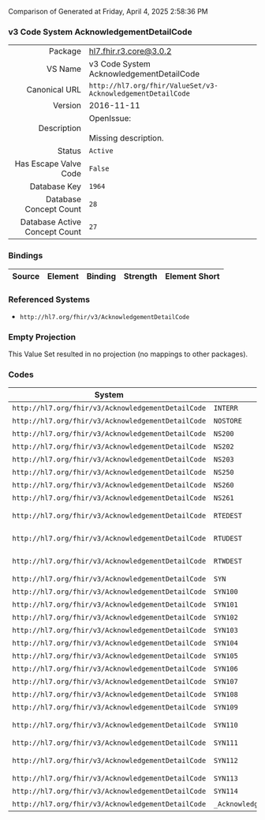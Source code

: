 Comparison of 
Generated at Friday, April 4, 2025 2:58:36 PM

### v3 Code System AcknowledgementDetailCode

|      |     |
| ---: | --- |
| Package | hl7.fhir.r3.core@3.0.2 |
| VS Name | v3 Code System AcknowledgementDetailCode |
| Canonical URL | `http://hl7.org/fhir/ValueSet/v3-AcknowledgementDetailCode` |
| Version | 2016-11-11 |
| Description | OpenIssue:<br/><br/>Missing description. |
| Status | `Active` |
| Has Escape Valve Code | `False` |
| Database Key | `1964` |
| Database Concept Count | `28` |
| Database Active Concept Count | `27` |
### Bindings

| Source | Element | Binding | Strength | Element Short |
| ------ | ------- | ------- | -------- | ------------- |

### Referenced Systems

* `http://hl7.org/fhir/v3/AcknowledgementDetailCode`
### Empty Projection

This Value Set resulted in no projection (no mappings to other packages).

### Codes

| System | Code | Display |
| ------ | ---- | ------- |
| `http://hl7.org/fhir/v3/AcknowledgementDetailCode` | `INTERR` | Internal system error |
| `http://hl7.org/fhir/v3/AcknowledgementDetailCode` | `NOSTORE` | No storage space for message. |
| `http://hl7.org/fhir/v3/AcknowledgementDetailCode` | `NS200` | Unsupported interaction |
| `http://hl7.org/fhir/v3/AcknowledgementDetailCode` | `NS202` | Unsupported processing id |
| `http://hl7.org/fhir/v3/AcknowledgementDetailCode` | `NS203` | Unsupported version id |
| `http://hl7.org/fhir/v3/AcknowledgementDetailCode` | `NS250` | Unsupported processing Mode |
| `http://hl7.org/fhir/v3/AcknowledgementDetailCode` | `NS260` | Unknown sender |
| `http://hl7.org/fhir/v3/AcknowledgementDetailCode` | `NS261` | Unrecognized attentionline |
| `http://hl7.org/fhir/v3/AcknowledgementDetailCode` | `RTEDEST` | Message routing error, destination unreachable. |
| `http://hl7.org/fhir/v3/AcknowledgementDetailCode` | `RTUDEST` | Error: Message routing error, unknown destination. |
| `http://hl7.org/fhir/v3/AcknowledgementDetailCode` | `RTWDEST` | Message routing warning, destination unreachable. |
| `http://hl7.org/fhir/v3/AcknowledgementDetailCode` | `SYN` | Syntax error |
| `http://hl7.org/fhir/v3/AcknowledgementDetailCode` | `SYN100` | Required association missing |
| `http://hl7.org/fhir/v3/AcknowledgementDetailCode` | `SYN101` | Required attribute missing |
| `http://hl7.org/fhir/v3/AcknowledgementDetailCode` | `SYN102` | Data type error |
| `http://hl7.org/fhir/v3/AcknowledgementDetailCode` | `SYN103` | Value not found in code system |
| `http://hl7.org/fhir/v3/AcknowledgementDetailCode` | `SYN104` | Invalid code system in CNE |
| `http://hl7.org/fhir/v3/AcknowledgementDetailCode` | `SYN105` | Required element missing |
| `http://hl7.org/fhir/v3/AcknowledgementDetailCode` | `SYN106` | Terminology error |
| `http://hl7.org/fhir/v3/AcknowledgementDetailCode` | `SYN107` | Deprecated code |
| `http://hl7.org/fhir/v3/AcknowledgementDetailCode` | `SYN108` | Number of repetitions exceeds limit |
| `http://hl7.org/fhir/v3/AcknowledgementDetailCode` | `SYN109` | Mandatory element with null value |
| `http://hl7.org/fhir/v3/AcknowledgementDetailCode` | `SYN110` | Number of association repetitions exceeds limit |
| `http://hl7.org/fhir/v3/AcknowledgementDetailCode` | `SYN111` | Value does not match fixed value |
| `http://hl7.org/fhir/v3/AcknowledgementDetailCode` | `SYN112` | Number of attribute repetitions exceeds limit |
| `http://hl7.org/fhir/v3/AcknowledgementDetailCode` | `SYN113` | Formal constraint violation |
| `http://hl7.org/fhir/v3/AcknowledgementDetailCode` | `SYN114` | Insufficient repetitions |
| `http://hl7.org/fhir/v3/AcknowledgementDetailCode` | `_AcknowledgementDetailNotSupportedCode` | AcknowledgementDetailNotSupportedCode |
